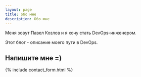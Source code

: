 ```yaml
---
layout: page
title: обо мне
description: Обо мне
---
```


Меня зовут Павел Козлов и я хочу стать DevOps-инженером.

Этот блог - описание моего пути в DevOps.
## Напишите мне =)

{% include contact_form.html %}
